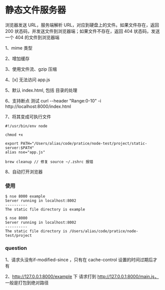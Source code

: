 # 静态文件服务器

浏览器发送 URL，服务端解析 URL，对应到硬盘上的文件。如果文件存在，返回 200 状态码，并发送文件到浏览器端；如果文件不存在，返回 404 状态码，发送一个 404 的文件到浏览器端


1、mime 类型

2、增加缓存

3、使用文件流、gzip 压缩

4、[x] 无法访问 app.js

5、默认 index.html, 包括 目录的处理

6、支持断点
  测试
    curl --header "Range:0-10" -i http://localhost:8000/index.html

7、将其变成可执行文件

```
#!/usr/bin/env node

chmod +x 

export PATH="/Users/alias/code/pratice/node-test/project/static-server:$PATH"
alias nse="app.js"

brew cleanup // 修复 source ~/.zshrc 报错
```

8、自动打开浏览器

### 使用

```
$ nse 8000 example
Server running in localhost:8002
----------
The static file directory is example

$ nse 8000
Server running in localhost:8002
----------
The static file directory is /Users/alias/code/pratice/node-test/project
```

### question
1、请求头没有if-modified-since ，只有在 cache-control 设置的时间过期后才有

2、http://127.0.0.1:8000/example 下 <script src='./main.js'></script> 请求打到 http://127.0.0.1:8000/main.js，
一般是打包到绝对路径